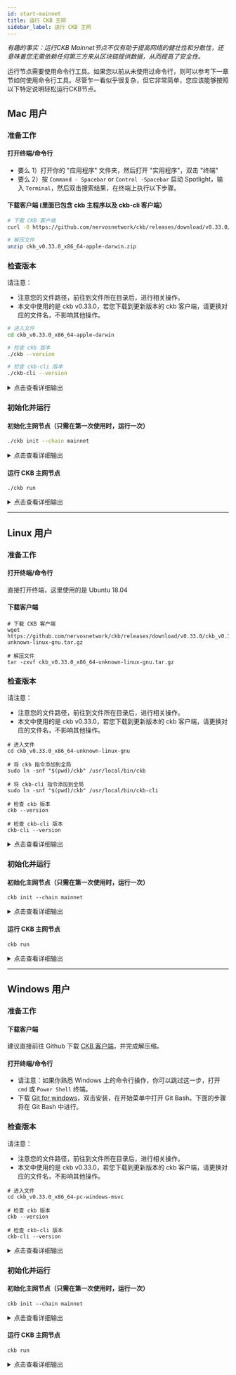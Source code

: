 ```yaml
---
id: start-mainnet
title: 运行 CKB 主网
sidebar_label: 运行 CKB 主网
---
```

*有趣的事实：运行CKB Mainnet节点不仅有助于提高网络的健壮性和分散性，还意味着您无需依赖任何第三方来从区块链提供数据，从而提高了安全性。*

运行节点需要使用命令行工具。如果您以前从未使用过命令行，则可以参考下一章节如何使用命令行工具。尽管乍一看似乎很复杂，但它非常简单，您应该能够按照以下特定说明轻松运行CKB节点。

## Mac 用户

### 准备工作

#### 打开终端/命令行

* 要么 1）打开你的 "应用程序" 文件夹，然后打开 "实用程序"，双击 "终端"
* 要么 2）按 `Command - Spacebar` or `Control -Spacebar` 启动 Spotlight，输入 `Terminal`，然后双击搜索结果，在终端上执行以下步骤。

#### 下载客户端 (里面已包含 ckb 主程序以及 ckb-cli 客户端）

```bash
# 下载 CKB 客户端
curl -O https://github.com/nervosnetwork/ckb/releases/download/v0.33.0/ckb_v0.33.0_x86_64-apple-darwin.zip

# 解压文件
unzip ckb_v0.33.0_x86_64-apple-darwin.zip

```

### 检查版本

请注意：
* 注意您的文件路径，前往到文件所在目录后，进行相关操作。
* 本文中使用的是 ckb v0.33.0，若您下载到更新版本的 ckb 客户端，请更换对应的文件名，不影响其他操作。

```bash
# 进入文件
cd ckb_v0.33.0_x86_64-apple-darwin

# 检查 ckb 版本
./ckb --version

# 检查 ckb-cli 版本
./ckb-cli --version
```

<details>
<summary>点击查看详细输出</summary>

```bash
cd ckb_v0.33.0_x86_64-apple-darwin

$ ./ckb --version
ckb 0.33.0 (0a813b2 2020-06-19)

$ ./ckb-cli --version
ckb-cli 0.33.1 (488a2eb 2020-06-19)
```
</details>


### 初始化并运行

#### 初始化主网节点（只需在第一次使用时，运行一次）

```bash
./ckb init --chain mainnet
```

<details>
<summary>点击查看详细输出</summary>

```bash
$ ./ckb init --chain mainnet

WARN: mining feature is disabled because of lacking the block assembler config options
Initialized CKB directory in /Users/(NAME)/Documents/ckb_v0.33.0_x86_64-apple-darwin # 路径不同，此处略有差异
create ckb.toml
create ckb-miner.toml
```
</details>

#### 运行 CKB 主网节点

```
./ckb run
```

<details>
<summary>点击查看详细输出</summary>

```bash
$ ./ckb run

**2020-04-08 10:57:32.288 +08:00 main INFO sentry  sentry is disabled
**2020-04-08 10:57:32.401 +08:00 main INFO main  Miner is disabled, edit ckb.toml to enable it
**2020-04-08 10:57:32.418 +08:00 main INFO ckb-db  Initialize a new database
**2020-04-08 10:57:32.661 +08:00 main INFO ckb-db  Init database version 20191127135521
**2020-04-08 10:57:32.668 +08:00 main INFO ckb-chain  Start: loading live cells ...
**2020-04-08 10:57:32.669 +08:00 main INFO ckb-chain  Done: total 2 transactions.
**2020-04-08 10:57:32.675 +08:00 main INFO main  ckb version: 0.30.2 (4382236 2020-04-02)
**2020-04-08 10:57:32.675 +08:00 main INFO main  chain genesis hash: 0x92b197aa1fba0f63633922c61c92375c9c074a93e85963554f5499fe1450d0e5
...
...
**2020-04-08 10:57:33.963 +08:00 ChainService INFO ckb-chain  block: 1, hash: 0x2567f226c73b04a6cb3ef04b3bb10ab99f37850794cd9569be7de00bac4db875, epoch: 0(1/1743), total_diff: 0x3b1bb3d4c1376a, txs: 1
**2020-04-08 10:57:33.965 +08:00 ChainService INFO ckb-chain  block: 2, hash: 0x2af0fc6ec802df6d1da3db2bfdd59159d210645092a3df82125d20b523e0ea83, epoch: 0(2/1743), total_diff: 0x58a98dbf21d31f, txs: 1
```
</details>

---

## Linux 用户

### 准备工作

#### 打开终端/命令行

直接打开终端，这里使用的是 Ubuntu 18.04

#### 下载客户端

```shell
# 下载 CKB 客户端
wget https://github.com/nervosnetwork/ckb/releases/download/v0.33.0/ckb_v0.33.0_x86_64-unknown-linux-gnu.tar.gz

# 解压文件
tar -zxvf ckb_v0.33.0_x86_64-unknown-linux-gnu.tar.gz
```

### 检查版本

请注意：
* 注意您的文件路径，前往到文件所在目录后，进行相关操作。
* 本文中使用的是 ckb v0.33.0，若您下载到更新版本的 ckb 客户端，请更换对应的文件名，不影响其他操作。

```shell
# 进入文件
cd ckb_v0.33.0_x86_64-unknown-linux-gnu

# 将 ckb 指令添加到全局
sudo ln -snf "$(pwd)/ckb" /usr/local/bin/ckb

# 将 ckb-cli 指令添加到全局
sudo ln -snf "$(pwd)/ckb" /usr/local/bin/ckb-cli

# 检查 ckb 版本
ckb --version

# 检查 ckb-cli 版本
ckb-cli --version
```

<details>
<summary>点击查看详细输出</summary>

```shell
cd ckb_v0.33.0_x86_64-unknown-linux-gnu

ckb --version
ckb 0.33.0 (0a813b2 2020-06-19)

ckb-cli --version
ckb-cli 0.33.1 (488a2eb 2020-06-19)
```

</details>

### 初始化并运行

#### 初始化主网节点（只需在第一次使用时，运行一次）

```shell
ckb init --chain mainnet
```

<details>
<summary>点击查看详细输出</summary>

```shell
ckb init --chain mainnet

WARN: mining feature is disabled because of lacking the block assembler config options
Initialized CKB directory in /home/username/ckb_v0.30.0_x86_64-unknown-linux-gnu # 路径不同，此处略有差异
create ckb.toml
create ckb-miner.toml
```
</details>

#### 运行 CKB 主网节点

```
ckb run
```

<details>
<summary>点击查看详细输出</summary>

```shell
ckb run

2020-04-08 10:57:32.288 +08:00 main INFO sentry  sentry is disabled
2020-04-08 10:57:32.401 +08:00 main INFO main  Miner is disabled, edit ckb.toml to enable it
2020-04-08 10:57:32.418 +08:00 main INFO ckb-db  Initialize a new database
2020-04-08 10:57:32.661 +08:00 main INFO ckb-db  Init database version 20191127135521
2020-04-08 10:57:32.668 +08:00 main INFO ckb-chain  Start: loading live cells ...
2020-04-08 10:57:32.669 +08:00 main INFO ckb-chain  Done: total 2 transactions.
2020-04-08 10:57:32.675 +08:00 main INFO main  ckb version: 0.30.2 (4382236 2020-04-02)
2020-04-08 10:57:32.675 +08:00 main INFO main  chain genesis hash: 0x92b197aa1fba0f63633922c61c92375c9c074a93e85963554f5499fe1450d0e5
...
...
2020-04-08 10:57:33.963 +08:00 ChainService INFO ckb-chain  block: 1, hash: 0x2567f226c73b04a6cb3ef04b3bb10ab99f37850794cd9569be7de00bac4db875, epoch: 0(1/1743), total_diff: 0x3b1bb3d4c1376a, txs: 1
2020-04-08 10:57:33.965 +08:00 ChainService INFO ckb-chain  block: 2, hash: 0x2af0fc6ec802df6d1da3db2bfdd59159d210645092a3df82125d20b523e0ea83, epoch: 0(2/1743), total_diff: 0x58a98dbf21d31f, txs: 1
```
</details>

---

## Windows 用户

### 准备工作

#### 下载客户端

建议直接前往 Github 下载 [CKB 客户端](https://github.com/nervosnetwork/ckb/releases/latest)，并完成解压缩。

#### 打开终端/命令行

* 请注意：如果你熟悉 Windows 上的命令行操作，你可以跳过这一步，打开 `cmd` 或 `Power Shell` 终端。
* 下载 [Git for windows](https://git-scm.com/downloads)，双击安装，在开始菜单中打开 Git Bash。下面的步骤将在 Git Bash 中进行。

### 检查版本

请注意：
* 注意您的文件路径，前往到文件所在目录后，进行相关操作。
* 本文中使用的是 ckb v0.33.0，若您下载到更新版本的 ckb 客户端，请更换对应的文件名，不影响其他操作。

```shell
# 进入文件
cd ckb_v0.33.0_x86_64-pc-windows-msvc

# 检查 ckb 版本
ckb --version

# 检查 ckb-cli 版本
ckb-cli --version
```

<details>
<summary>点击查看详细输出</summary>

```shell
cd ckb_v0.33.0_x86_64-pc-windows-msvc

ckb --version
ckb 0.33.0 (0a813b2 2020-06-19)

ckb-cli --version
ckb-cli 0.33.1 (488a2eb 2020-06-19)
```

</details>


### 初始化并运行

#### 初始化主网节点（只需在第一次使用时，运行一次）

```shell
ckb init --chain mainnet
```

<details>
<summary>点击查看详细输出</summary>

```shell
ckb init --chain mainnet

WARN: mining feature is disabled because of lacking the block assembler config options
Initialized CKB directory in D:\ckb\ckb_v0.33.0_x86_64-pc-windows-msvc # 路径不同，此处略有差异
create ckb.toml
create ckb-miner.toml
```
</details>

#### 运行 CKB 主网节点

```
ckb run
```

<details>
<summary>点击查看详细输出</summary>

```shell
ckb run

2020-04-08 10:57:32.288 +08:00 main INFO sentry  sentry is disabled
2020-04-08 10:57:32.401 +08:00 main INFO main  Miner is disabled, edit ckb.toml to enable it
2020-04-08 10:57:32.418 +08:00 main INFO ckb-db  Initialize a new database
2020-04-08 10:57:32.661 +08:00 main INFO ckb-db  Init database version 20191127135521
2020-04-08 10:57:32.668 +08:00 main INFO ckb-chain  Start: loading live cells ...
2020-04-08 10:57:32.669 +08:00 main INFO ckb-chain  Done: total 2 transactions.
2020-04-08 10:57:32.675 +08:00 main INFO main  ckb version: 0.30.2 (4382236 2020-04-02)
2020-04-08 10:57:32.675 +08:00 main INFO main  chain genesis hash: 0x92b197aa1fba0f63633922c61c92375c9c074a93e85963554f5499fe1450d0e5
...
...
2020-04-08 10:57:33.963 +08:00 ChainService INFO ckb-chain  block: 1, hash: 0x2567f226c73b04a6cb3ef04b3bb10ab99f37850794cd9569be7de00bac4db875, epoch: 0(1/1743), total_diff: 0x3b1bb3d4c1376a, txs: 1
2020-04-08 10:57:33.965 +08:00 ChainService INFO ckb-chain  block: 2, hash: 0x2af0fc6ec802df6d1da3db2bfdd59159d210645092a3df82125d20b523e0ea83, epoch: 0(2/1743), total_diff: 0x58a98dbf21d31f, txs: 1
```
</details>

